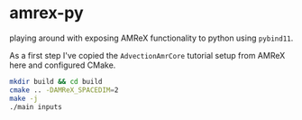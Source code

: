 # amrex-py

playing around with exposing AMReX functionality to python using `pybind11`.

As a first step I've copied the `AdvectionAmrCore` tutorial setup from AMReX here and 
configured CMake.

```bash
mkdir build && cd build
cmake .. -DAMReX_SPACEDIM=2
make -j
./main inputs
```